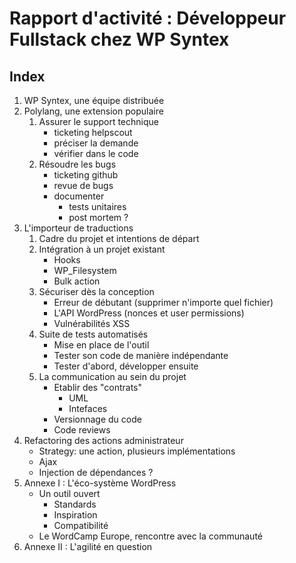 # Rapport d'activité : Développeur Fullstack chez WP Syntex

## Index

1. WP Syntex, une équipe distribuée
2. Polylang, une extension populaire
	1. Assurer le support technique
		* ticketing helpscout
		* préciser la demande
		* vérifier dans le code
	2. Résoudre les bugs
		* ticketing github
		* revue de bugs
		* documenter
			- tests unitaires
			- post mortem ?
3. L'importeur de traductions
	1. Cadre du projet et intentions de départ
	2. Intégration à un projet existant
		- Hooks
		- WP_Filesystem
		- Bulk action
	3. Sécuriser dès la conception
		- Erreur de débutant (supprimer n'importe quel fichier)
		- L'API WordPress (nonces et user permissions)
		- Vulnérabilités XSS
	4. Suite de tests automatisés
		* Mise en place de l'outil
		* Tester son code de manière indépendante
		* Tester d'abord, développer ensuite
	5. La communication au sein du projet
		* Etablir des "contrats"
			- UML
			- Intefaces
		* Versionnage du code
		* Code reviews
4. Refactoring des actions administrateur
	+ Strategy: une action, plusieurs implémentations
	+ Ajax
	+ Injection de dépendances ?
5. Annexe I : L'éco-système WordPress
	+ Un outil ouvert
		* Standards
		* Inspiration
		* Compatibilité
	+ Le WordCamp Europe, rencontre avec la communauté
6.  Annexe II : L'agilité en question